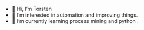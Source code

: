 - 👋 Hi, I’m Torsten
- 👀 I’m interested in automation and improving things.
- 🌱 I’m currently learning process mining and python
.

<!---
- 💞️ I’m looking to collaborate on ...
- 📫 How to reach me ..
torsten-gattung/torsten-gattung is a ✨ special ✨ repository because its `README.md` (this file) appears on your GitHub profile.
You can click the Preview link to take a look at your changes.
--->
